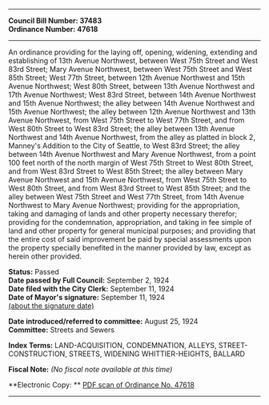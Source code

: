 * * * * *  
  
**Council Bill Number: [](#h0)[](#h2)37483**   
**Ordinance Number: 47618**  
  
* * * * *  
  
An ordinance providing for the laying off, opening, widening, extending and establishing of 13th Avenue Northwest, between West 75th Street and West 83rd Street; Mary Avenue Northwest, between West 75th Street and West 85th Street; West 77th Street, between 12th Avenue Northwest and 15th Avenue Northwest; West 80th Street, between 13th Avenue Northwest and 17th Avenue Northwest; West 83rd Street, between 14th Avenue Northwest and 15th Avenue Northwest; the alley between 14th Avenue Northwest and 15th Avenue Northwest; the alley between 12th Avenue Northwest and 13th Avenue Northwest, from West 75th Street to West 77th Street, and from West 80th Street to West 83rd Street; the alley between 13th Avenue Northwest and 14th Avenue Northwest, from the alley as platted in block 2, Manney's Addition to the City of Seattle, to West 83rd Street; the alley between 14th Avenue Northwest and Mary Avenue Northwest, from a point 100 feet north of the north margin of West 75th Street to West 80th Street, and from West 83rd Street to West 85th Street; the alley between Mary Avenue Northwest and 15th Avenue Northwest, from West 75th Street to West 80th Street, and from West 83rd Street to West 85th Street; and the alley between West 75th Street and West 77th Street, from 14th Avenue Northwest to Mary Avenue Northwest; providing for the appropriation, taking and damaging of lands and other property necessary therefor; providing for the condemnation, appropriation, and taking in fee simple of land and other property for general municipal purposes; and providing that the entire cost of said improvement be paid by special assessments upon the property specially benefited in the manner provided by law, except as herein other provided.  
  
**Status:** Passed   
**Date passed by Full Council:** September 2, 1924   
**Date filed with the City Clerk:** September 11, 1924   
**Date of Mayor's signature:** September 11, 1924   
[(about the signature date)](/~public/approvaldate.htm)   
  
  
**Date introduced/referred to committee:** August 25, 1924   
**Committee:** Streets and Sewers   
  
**Index Terms:** LAND-ACQUISITION, CONDEMNATION, ALLEYS, STREET-CONSTRUCTION, STREETS, WIDENING WHITTIER-HEIGHTS, BALLARD  
  
**Fiscal Note:** *(No fiscal note available at this time)*  
  
**Electronic Copy: ** [PDF scan of Ordinance No. 47618](/~archives/Ordinances/Ord_47618.pdf)  
  
* * * * *  
